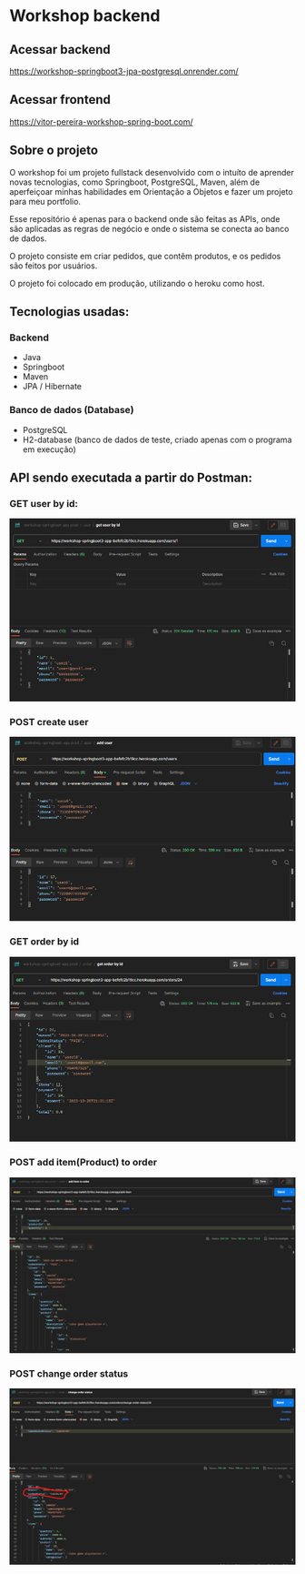 # Workshop backend

## Acessar backend
https://workshop-springboot3-jpa-postgresql.onrender.com/

## Acessar frontend
https://vitor-pereira-workshop-spring-boot.com/

## Sobre o projeto

O workshop foi um projeto fullstack desenvolvido com o intuíto de aprender novas tecnologias, como Springboot, PostgreSQL, Maven, além de aperfeiçoar minhas habilidades em Orientação a Objetos e fazer um projeto para meu portfolio.

Esse repositório é apenas para o backend onde são feitas as APIs, onde são aplicadas as regras de negócio e onde o sistema se conecta ao banco de dados.

O projeto consiste em criar pedidos, que contêm produtos, e os pedidos são feitos por usuários.

O projeto foi colocado em produção, utilizando o heroku como host.

## Tecnologias usadas:

### Backend
- Java
- Springboot
- Maven
- JPA / Hibernate

### Banco de dados (Database)
- PostgreSQL
- H2-database (banco de dados de teste, criado apenas com o programa em execução)

## API sendo executada a partir do Postman: 
### GET user by id:
![Get User By Id](https://github.com/vitorpereira26r/workshop-springboot3-jpa/blob/main/assets/API_users_execucao.png)

### POST create user
![create user](https://github.com/vitorpereira26r/workshop-springboot3-jpa/blob/main/assets/API_users_create.png)

### GET order by id
![Get order By id](https://github.com/vitorpereira26r/workshop-springboot3-jpa/blob/main/assets/API_orders.png)

### POST add item(Product) to order
![Add item to order](https://github.com/vitorpereira26r/workshop-springboot3-jpa/blob/main/assets/API_orders_add_item.png)

### POST change order status
![change order status](https://github.com/vitorpereira26r/workshop-springboot3-jpa/blob/main/assets/API_orders_change_status.png)
